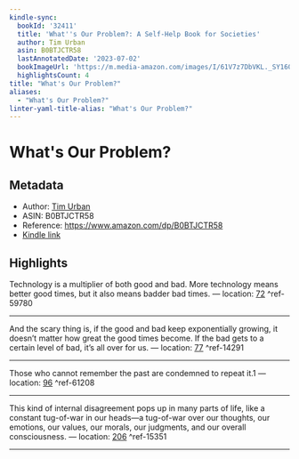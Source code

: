 ```yaml
---
kindle-sync:
  bookId: '32411'
  title: 'What''s Our Problem?: A Self-Help Book for Societies'
  author: Tim Urban
  asin: B0BTJCTR58
  lastAnnotatedDate: '2023-07-02'
  bookImageUrl: 'https://m.media-amazon.com/images/I/61V7z7DbVKL._SY160.jpg'
  highlightsCount: 4
title: "What's Our Problem?"
aliases:
  - "What's Our Problem?"
linter-yaml-title-alias: "What's Our Problem?"
---
```

# What's Our Problem?

## Metadata
* Author: [Tim Urban](https://www.amazon.comundefined)
* ASIN: B0BTJCTR58
* Reference: https://www.amazon.com/dp/B0BTJCTR58
* [Kindle link](kindle://book?action=open&asin=B0BTJCTR58)

## Highlights
Technology is a multiplier of both good and bad. More technology means better good times, but it also means badder bad times. — location: [72](kindle://book?action=open&asin=B0BTJCTR58&location=72) ^ref-59780

---
And the scary thing is, if the good and bad keep exponentially growing, it doesn’t matter how great the good times become. If the bad gets to a certain level of bad, it’s all over for us. — location: [77](kindle://book?action=open&asin=B0BTJCTR58&location=77) ^ref-14291

---
Those who cannot remember the past are condemned to repeat it.1 — location: [96](kindle://book?action=open&asin=B0BTJCTR58&location=96) ^ref-61208

---
This kind of internal disagreement pops up in many parts of life, like a constant tug-of-war in our heads—a tug-of-war over our thoughts, our emotions, our values, our morals, our judgments, and our overall consciousness. — location: [206](kindle://book?action=open&asin=B0BTJCTR58&location=206) ^ref-15351

---